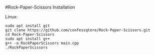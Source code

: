#Rock-Paper-Scissors Installation

Linux:
```
sudo apt install git
git clone https://github.com/confessqtore/Rock-Paper-Scissors.git
cd Rock-Paper-Scissors
sudo apt install g++
g++ -o RockPaperScissors main.cpp
./RockPaperScissors
